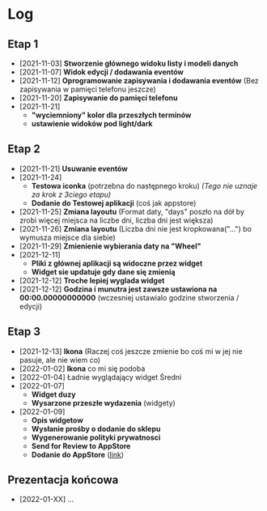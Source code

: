 # Log

## Etap 1

- [2021-11-03] **Stworzenie głównego widoku listy i modeli danych**
- [2021-11-07] **Widok edycji / dodawania eventów**
- [2021-11-12] **Oprogramowanie zapisywania i dodawania eventów** (Bez zapisywania w pamięci telefonu jeszcze)
- [2021-11-20] **Zapisywanie do pamięci telefonu**
- [2021-11-21]
  - **"wyciemniony" kolor dla przeszłych terminów**
  - **ustawienie widoków pod light/dark**

## Etap 2

- [2021-11-21] **Usuwanie eventów**
- [2021-11-24]
  - **Testowa iconka** (potrzebna do następnego kroku) *(Tego nie uznaje za krok z 3ciego etapu)*
  - **Dodanie do Testowej aplikacji** (coś jak appstore)
- [2021-11-25] **Zmiana layoutu** (Format daty, "days" poszło na dół by zrobi więcej miejsca na liczbe dni, liczba dni jest większa)
- [2021-11-26] **Zmiana layoutu** (Liczba dni nie jest kropkowana("...") bo wymusza miejsce dla siebie)
- [2021-11-29] **Zmienienie wybierania daty na "Wheel"**
- [2021-12-11]
  - **Pliki z głównej aplikacji są widoczne przez widget**
  - **Widget sie updatuje gdy dane się zmienią**
- [2021-12-12] **Troche lepiej wyglada widget**
- [2021-12-12] **Godzina i munutra jest zawsze ustawiona na 00:00.00000000000** (wczesniej ustawialo godzine stworzenia / edycji)

## Etap 3

- [2021-12-13] **Ikona** (Raczej coś jeszcze zmienie bo coś mi w jej nie pasuje, ale nie wiem co)
- [2022-01-02] **Ikona** co mi się podoba
- [2022-01-04] Ładnie wyglądający widget Średni
- [2022-01-07]
  - **Widget duzy**
  - **Wysarzone przeszłe wydazenia** (widgety)
- [2022-01-09]
  - **Opis widgetow**
  - **Wysłanie prośby o dodanie do sklepu**
  - **Wygenerowanie polityki prywatnosci**
  - **Send for Review to AppStore**
  - **Dodanie do AppStore** ([link](https://apps.apple.com/us/app/count-down-days-to-date/id1597135080))

## Prezentacja końcowa

- [2022-01-XX] ...
